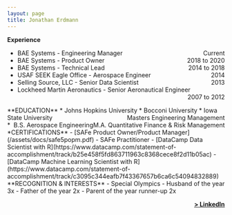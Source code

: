 ```yaml
---
layout: page
title: Jonathan Erdmann
---
```


**Experience**
* BAE Systems - Engineering Manager<span style="float: right; ">Current</span>
* BAE Systems - Product Owner<span style="float: right; ">2018 to 2020</span>
* BAE Systems - Technical Lead<span style="float: right; ">2014 to 2018</span>
* USAF SEEK Eagle Office - Aerospace Engineer<span style="float: right; ">2014</span>
* Selling Source, LLC - Senior Data Scientist<span style="float: right; ">2013</span>
* Lockheed Martin Aeronautics - Senior Aeronautical Engineer<span style="float: right; ">2007 to 2012</span>

<!--
Engineering Manager - BAE Systems<span style="float: right; ">Current</span>  

Product Owner - BAE Systems<span style="float: right; ">2018 to 2020</span>  

Technical Lead - BAE Systems<span style="float: right; ">2014 to 2018</span>  

Aerospace Engineer - USAF SEEK Eagle Office<span style="float: right; ">2014</span>  

Senior Data Scientist - Selling Source, LLC<span style="float: right; ">2013</span>  

Senior Aeronautical Engineer - Lockheed Martin Aeronautics<span style="float: right; ">2007 to 2012</span>  
-->
<br>
**EDUCATION**
* Johns Hopkins University <span style="float: right; ">Masters Engineering Management</span>  
* Bocconi University <span style="float: right; ">M.A. Quantitative Finance & Risk Management</span>  
* Iowa State University <span style="float: right; ">B.S. Aerospace Engineering</span>

<!--
Johns Hopkins University <span style="float: right; ">Masters Engineering Management</span>  
 
Bocconi University <span style="float: right; ">M.A. Quantitative Finance & Risk Management</span>  

Iowa State University <span style="float: right; ">B.S. Aerospace Engineering</span>  
-->

<br>
**CERTIFICATIONS**
- [SAFe Product Owner/Product Manager](/assets/docs/safe5popm.pdf)
- SAFe Practitioner
- [DataCamp Data Scientist with R](https://www.datacamp.com/statement-of-accomplishment/track/b25e458f5fd863711963c8368cece8f2d11b05ac)
- [DataCamp Machine Learning Scientist with R](https://www.datacamp.com/statement-of-accomplishment/track/c3095c344eafb7f43367657b6ca6c54094832889)

<br>
**RECOGNITION & INTERESTS**
- Special Olympics
- Husband of the year 3x
- Father of the year 2x
- Parent of the year runner-up 2x

<span style="float: right; "><a href="https://www.linkedin.com/in/jonathanerdmann/"><strong>> LinkedIn</strong></a> </span>
<br>
